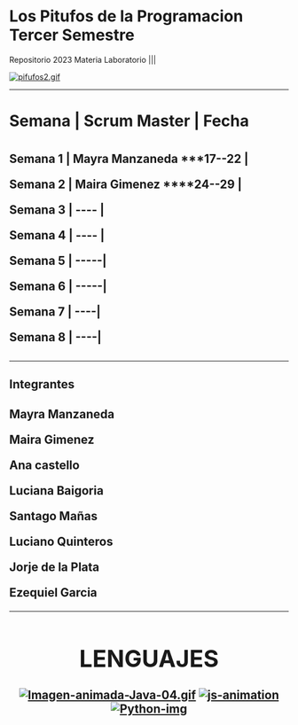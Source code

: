 # Los Pitufos de la Programacion Tercer Semestre
Repositorio 2023 Materia Laboratorio |||


   [![pifufos2.gif](https://i.postimg.cc/D0kdghzy/pifufos2.gif)](https://postimg.cc/tZkxqLPL)












___________________________________________________________________________________________________________________________________________________


<H1>Semana |  Scrum Master | Fecha <H1>

<H2>
   
Semana 1 | Mayra Manzaneda  ***17--22 |
   
   
Semana 2 | Maira Gimenez  ****24--29 |
   
Semana 3 | ---- |
   
Semana 4 | ---- |
   
Semana 5 | -----|
   
Semana 6 | -----|
   
Semana 7 | ----|
   
Semana 8 | ----|     <H2>    
   _______________________________________________________________________________________________________________________________________________________________ 

<h2>Integrantes<h2>
 
   Mayra Manzaneda
   
   Maira Gimenez
   
   Ana castello
   
   Luciana Baigoria
   
   Santago Mañas
   
   Luciano Quinteros
   
   Jorje de la Plata
   
   Ezequiel Garcia
______________________________________________________________________________________________________________________________________________________________________

                                                     
                                                           
         
<div align="center">
  <h1>LENGUAJES</h1>
   
   [![Imagen-animada-Java-04.gif](https://i.postimg.cc/sDsL7bHJ/Imagen-animada-Java-04.gif)](https://postimg.cc/s1HKRHrB)
 <a href='https://postimages.org/' target='_blank'><img src='https://i.postimg.cc/ZKxcmRc8/js-animation.gif' border='0' alt='js-animation'/></a>
  <a href='https://postimg.cc/z3TDs6W7' target='_blank'><img src='https://i.postimg.cc/z3TDs6W7/Python-img.gif' border='0' alt='Python-img'/></a>
</div>                                                 
                                                           
                                                           
                                                           
 
                                                           
                                                           
                                                                                                                                                                                                  



